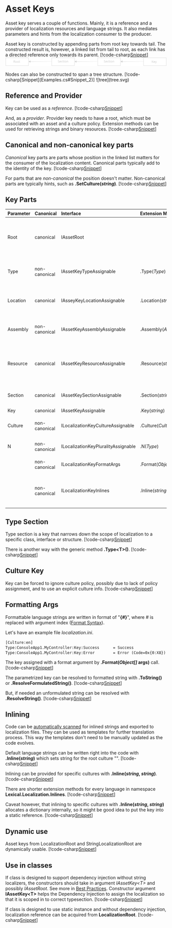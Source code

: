 ﻿# Asset Keys
Asset key serves a couple of functions. 
Mainly, it is a reference and a provider of localization resources and language strings.
It also mediates parameters and hints from the localization consumer to the producer.
<p/>

Asset key is constructed by appending parts from root key towards tail. 
The constructed result is, however, a linked list from tail to root,
as each link has a directed reference only towards its parent.
[!code-csharp[Snippet](Examples.cs#Snippet_1)]
![linked list](linkedlist.svg)
<p/>
Nodes can also be constructed to span a tree structure.
[!code-csharp[Snippet](Examples.cs#Snippet_2)]
![tree](tree.svg)
<p/>

## Reference and Provider
Key can be used as a *reference*. 
[!code-csharp[Snippet](Examples.cs#Snippet_3a)]

And, as a *provider*.
Provider key needs to have a root, which must be associated with an asset and a culture policy.
Extension methods can be used for retrieving strings and binary resources.
[!code-csharp[Snippet](Examples.cs#Snippet_3b)]

## Canonical and non-canonical key parts
*Canonical* key parts are parts whose position in the linked list matters for the consumer of the localization content.
Canonical parts typically add to the identity of the key. 
[!code-csharp[Snippet](Examples.cs#Snippet_4a)]

For parts that are *non-canonical* the position doesn't matter.
Non-canonical parts are typically hints, such as **.SetCulture(*string*)**.
[!code-csharp[Snippet](Examples.cs#Snippet_4b)]

## Key Parts
| Parameter | Canonical | Interface | Extension Method | Description |
|:---------|:-------|:--------|:---------|:---------|
| Root | canonical | IAssetRoot |  | Contains asset and culture policy. Keys are constructed from here. |
| Type | non-canonical | IAssetKeyTypeAssignable | .Type(*Type*) | Type section for grouping by classes and interfaces. |
| Location | canonical | IAsseyKeyLocationAssignable | .Location(*string*) | Hint to asset for a directory to search from. |
| Assembly | non-canonical | IAssetKeyAssemblyAssignable | .Assembly(*Assembly*) | Hint to asset for an assembly to search from. |
| Resource | canonical | IAssetKeyResourceAssignable | .Resource(*string*) | Hint to asset for an embedded resource path to search from. |
| Section | canonical | IAssetKeySectionAssignable | .Section(*string*) | Generic section for grouping assets. |
| Key | canonical | IAssetKeyAssignable | .Key(*string*) | Leaf key |
| Culture | non-canonical | ILocalizationKeyCultureAssignable | .Culture(*CultureInfo*) | Parameter to override current culture. |
| N | non-canonical | ILocalizationKeyPluralityAssignable | .N(*Type*) | Key that specifies plurality |
|  | non-canonical | ILocalizationKeyFormatArgs | .Format(*Object[]*) | Format arguments parameter. |
|  | non-canonical | ILocalizationKeyInlines | .Inline(*string*, *string*) | Hint for default culture specific string values. |

## Type Section
Type section is a key that narrows down the scope of localization to a specific class, interface or structure.
[!code-csharp[Snippet](Examples.cs#Snippet_8a)]

There is another way with the generic method **.Type&lt;T&gt;()**. 
[!code-csharp[Snippet](Examples.cs#Snippet_8b)]

## Culture Key
Key can be forced to ignore culture policy, possibly due to lack of policy assignment, and to use an explicit culture info.
[!code-csharp[Snippet](Examples.cs#Snippet_9a)]

## Formatting Args
Formattable language strings are written in format of "**{#}**", where # is replaced with argument index ([Format Syntax](https://docs.microsoft.com/en-us/dotnet/standard/base-types/composite-formatting#format-item-syntax)).

Let's have an example file *localization.ini*.
```None
[Culture:en]
Type:ConsoleApp1.MyController:Key:Success      = Success
Type:ConsoleApp1.MyController:Key:Error        = Error (Code=0x{0:X8})
```

The key assigned with a format argument by **.Format(*Object[]* args)** call.
[!code-csharp[Snippet](Examples.cs#Snippet_6b)]

The parametrized key can be resolved to formatted string with **.ToString()** or **.ResolveFormulatedString()**.
[!code-csharp[Snippet](Examples.cs#Snippet_6d)]

But, if needed an unformulated string can be resolved with **.ResolveString()**.
[!code-csharp[Snippet](Examples.cs#Snippet_6c)]

## Inlining
Code can be [automatically scanned](http://lexical.fi/sdk/Localization/docs/InlineScanner/index.html) for inlined strings and exported to localization files.
They can be used as templates for further translation process. 
This way the templates don't need to be manually updated as the code evolves.

Default language strings can be written right into the code with 
<b>.Inline(<i>string</i>)</b> which sets string for the root culture "".
[!code-csharp[Snippet](Examples.cs#Snippet_7a)]

Inlining can be provided for specific cultures with <b>.Inline(<i>string</i>, <i>string</i>)</b>.
[!code-csharp[Snippet](Examples.cs#Snippet_7b)]

There are shorter extension methods for every language in namespace **Lexical.Localization.Inlines**. 
[!code-csharp[Snippet](Examples.cs#Snippet_7c)]

Caveat however, that inlining to specific cultures with <b>.Inline(<i>string</i>, <i>string</i>)</b> allocates a dictionary internally, so it might be good idea to put the key into a static reference.
[!code-csharp[Snippet](Examples.cs#Snippet_7d)]

## Dynamic use
Asset keys from LocalizationRoot and StringLocalizationRoot are dynamically usable.
[!code-csharp[Snippet](Examples.cs#Snippet_10)]

## Use in classes
If class is designed to support dependency injection without string localizers, the constructors should 
take in argument *IAssetKey&lt;T&gt;* and possibly *IAssetRoot*. See more in [Best Practices](../BestPractices/).
Constructor argument **IAssetKey&lt;T&gt;** helps the Dependency Injection to assign the localization so that it is scoped in to correct typesection.
[!code-csharp[Snippet](Examples.cs#Snippet_11a)]

If class is designed to use static instance and without dependency injection, localization reference can be acquired from **LocalizationRoot**.
[!code-csharp[Snippet](Examples.cs#Snippet_11b)]
